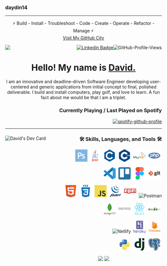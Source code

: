 ### daydin14
___
<div align="center">
	
⚡ Build - Install - Troubleshoot - Code - Create - Operate - Refactor - Manage ⚡ <br/><a href="https://honzaap.github.io/GithubCity/?name=daydin14&year=2022">Visit My GitHub City</a>

<img src="https://media.giphy.com/media/hvRJCLFzcasrR4ia7z/giphy.gif" width="40" align="left"/>
<img src="https://komarev.com/ghpvc/?username=daydin14&style=flat-square&color=blue" alt="GitHub-Profile-Views" align="right"/>

<div align="right">
	
[![Linkedin Badge](https://img.shields.io/badge/-daydin14-blue?style=flat&logo=Linkedin&logoColor=white)](https://www.linkedin.com/in/daydin14/)

</div>

<h1> Hello! My name is <a href="https://daydin14.github.io">David.</a></h1>
</div>

<div align="right">
	
<p align="center">
	I am an innovative and deadline-driven Software Engineer developing user-centered and generic applications from initial concept to final, polished deliverable. I build and install computers, play golf, and love to learn. A fun fact about me would be that I am a triplet.
</p>
	
### Currently Playing / Last Played on Spotify
	
[![spotify-github-profile](https://spotify-github-profile.vercel.app/api/view?uid=oslr662fp5lh5bnyrfbzmcuyt&cover_image=true&theme=novatorem&show_offline=false&background_color=121212&bar_color=53b14f&bar_color_cover=true)](https://github.com/kittinan/spotify-github-profile)

</div>

___
<div align="right">
	<div align="left">
		<a href="https://app.daily.dev/daydin14">
			<img src="https://api.daily.dev/devcards/f1304e48610b467b86595027ce24aceb.png?r=k2q" height="400" alt="David's Dev Card" align="left"/>
		</a>
	</div>
	
	
### :hammer_and_wrench: Skills, Languages, and Tools :hammer_and_wrench:

</div>
 <div align="right">
  <img src="https://github.com/devicons/devicon/blob/master/icons/photoshop/photoshop-plain.svg" title="photoshop" alt="photoshop" width="40" height="40"/>
  <img src="https://github.com/devicons/devicon/blob/master/icons/java/java-original-wordmark.svg" title="Java" alt="Java" width="40" height="40"/>&nbsp;
  <img src="https://github.com/devicons/devicon/blob/master/icons/c/c-plain.svg" title="C" alt="C" width="40" height="40"/>&nbsp;
  <img src="https://github.com/devicons/devicon/blob/master/icons/cplusplus/cplusplus-plain.svg" title="C++" alt="C++" width="40" height="40"/>&nbsp;
  <img src="https://github.com/devicons/devicon/blob/master/icons/mysql/mysql-original-wordmark.svg" title="MySQL"  alt="MySQL" width="40" height="40"/>&nbsp;
  <img src="https://github.com/devicons/devicon/blob/master/icons/php/php-plain.svg" title="php" alt="php" width="40" height="40"/>&nbsp;
  
  <img src="https://github.com/devicons/devicon/blob/master/icons/vscode/vscode-original.svg" title="vsCode" alt="vsCode" width="40" height="40"/>&nbsp;
  <img src="https://github.com/devicons/devicon/blob/master/icons/trello/trello-plain.svg" title="Trello" alt="Trello" width="40" height="40"/>&nbsp;
  <img src="https://github.com/devicons/devicon/blob/master/icons/figma/figma-original.svg" title="Figma" alt="Figma" width="40" height="40"/>&nbsp;
  <img src="https://github.com/devicons/devicon/blob/master/icons/git/git-original-wordmark.svg" title="Git" alt="Git" width="40" height="40"/>&nbsp;
    
  <img src="https://github.com/devicons/devicon/blob/master/icons/html5/html5-original.svg" title="HTML5" alt="HTML" width="40" height="40"/>&nbsp;
  <img src="https://github.com/devicons/devicon/blob/master/icons/css3/css3-plain-wordmark.svg"  title="CSS3" alt="CSS" width="40" height="40"/>&nbsp;
  <img src="https://github.com/devicons/devicon/blob/master/icons/javascript/javascript-original.svg" title="JavaScript" alt="JavaScript" width="40" height="40"/>&nbsp;
  <img src="https://github.com/devicons/devicon/blob/master/icons/jquery/jquery-original-wordmark.svg" title="jQuery" alt="jQuery" width="40" height="40"/>&nbsp;
  <img src="https://github.com/devicons/devicon/blob/master/icons/npm/npm-original-wordmark.svg" title="npm" alt="npm" width="40" height="40"/>&nbsp;
  <img src="https://www.vectorlogo.zone/logos/getpostman/getpostman-icon.svg" alt="Postman" width="40px" height="40px"/>
	
  <img src="https://github.com/devicons/devicon/blob/master/icons/mongodb/mongodb-original-wordmark.svg" title="Mongo" alt="Mongo" width="40" height="40"/>&nbsp;
  <img src="https://github.com/devicons/devicon/blob/master/icons/express/express-original-wordmark.svg" title="Express" alt="Express" width="40" height="40"/>&nbsp;
  <img src="https://github.com/devicons/devicon/blob/master/icons/react/react-original-wordmark.svg" title="React" alt="React" width="40" height="40"/>&nbsp;
  <img src="https://github.com/devicons/devicon/blob/master/icons/nodejs/nodejs-original-wordmark.svg" title="NodeJS" alt="NodeJS" width="40" height="40"/>&nbsp;
	
  <img src="https://img.icons8.com/external-tal-revivo-shadow-tal-revivo/344/external-netlify-a-cloud-computing-company-that-offers-hosting-and-serverless-backend-services-for-static-websites-logo-shadow-tal-revivo.png" alt="Netlify" width="40"/>&nbsp;
  <img src="https://github.com/devicons/devicon/blob/master/icons/heroku/heroku-plain-wordmark.svg" title="Heroku" alt="Heroku" width="40" height="40"/>&nbsp;
  <img src="https://github.com/devicons/devicon/blob/master/icons/firebase/firebase-plain-wordmark.svg" title="FireBase" alt="FireBase" width="40" height="40"/>&nbsp;
  
  <img src="https://github.com/devicons/devicon/blob/master/icons/python/python-original.svg" title="Python" alt="Python" width="40" height="40"/>&nbsp;
  <img src="https://github.com/devicons/devicon/blob/master/icons/django/django-plain.svg" title="Django" alt="Django" width="40" height="40"/>&nbsp;
  <img src="https://github.com/devicons/devicon/blob/master/icons/postgresql/postgresql-original.svg" title="PSQL" alt="PSQL" width="40" height="40"/>&nbsp;
  
</div>

<div align="center">
	<img src="https://cdn.jsdelivr.net/gh/holic-x/holic-x/assets/github-contribution-grid-snake.svg" width="75%"/>
	<img src="https://activity-graph.herokuapp.com/graph?username=daydin14&theme=github" height="300px" />
	
</div>

<!-- <div align="left">
<img src="https://github-profile-trophy.vercel.app/?username=daydin14&&title=MultiLanguage,Repositories,Commits&column=3&margin-w=30&margin-h=15" height="85px"/>
	
![](https://stats.justsong.cn/api/github?username=daydin14)![](https://stats.justsong.cn/api/daydin14?username=daydin14)
	
</div>

<div align="center">

  ![daydin14's github stats](https://github-readme-stats.vercel.app/api?username=daydin14&show_icons=true&theme=bear)
  [![Top Langs](https://github-readme-stats.vercel.app/api/top-langs/?username=daydin14&layout=compact&theme=bear)](https://github.com/anuraghazra/github-readme-stats)
  [![GitHub Streak](http://github-readme-streak-stats.herokuapp.com/?user=daydin14&theme=radical&background=000000)](https://git.io/streak-stats)


</div>
-->
